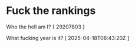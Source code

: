 # Fuck the rankings

Who the hell am I?
{ 29207803 }

What fucking year is it?
[ 2025-04-18T08:43:20Z ]
